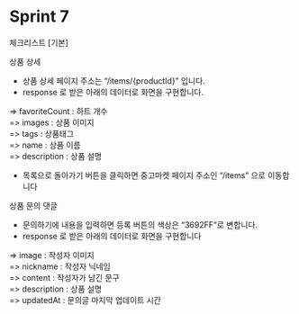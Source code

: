 # Sprint 7

체크리스트 [기본] <br>

상품 상세
- 상품 상세 페이지 주소는 “/items/{productId}” 입니다.
- response 로 받은 아래의 데이터로 화면을 구현합니다.

=>  favoriteCount : 하트 개수<br>
=>  images : 상품 이미지<br>
=>  tags : 상품태그<br>
=>  name : 상품 이름<br>
=>  description : 상품 설명<br>

- 목록으로 돌아가기 버튼을 클릭하면 중고마켓 페이지 주소인 “/items” 으로 이동합니다

상품 문의 댓글<br>
- 문의하기에 내용을 입력하면 등록 버튼의 색상은 “3692FF”로 변합니다.
- response 로 받은 아래의 데이터로 화면을 구현합니다

=>  image : 작성자 이미지<br>
=>  nickname : 작성자 닉네임<br>
=>  content : 작성자가 남긴 문구<br>
=>  description : 상품 설명<br>
=>  updatedAt : 문의글 마지막 업데이트 시간